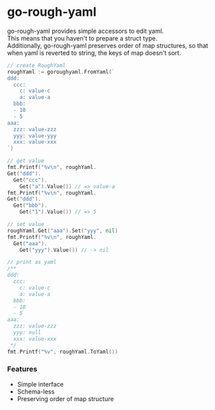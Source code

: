# go-rough-yaml

go-rough-yaml provides simple accessors to edit yaml.  
This means that you haven't to prepare a struct type.  
Additionally, go-rough-yaml preserves order of map structures, so that when yaml is reverted to string, the keys of map doesn't sort.

```go
// create RoughYaml
roughYaml := goroughyaml.FromYaml(`
ddd:
  ccc:
    c: value-c
    a: value-a
  bbb:
  - 10
  - 5
aaa:
  zzz: value-zzz
  yyy: value-yyy
  xxx: value-xxx
`)

// get value
fmt.Printf("%v\n", roughYaml.
Get("ddd").
  Get("ccc").
    Get("a").Value()) // => value-a
fmt.Printf("%v\n", roughYaml.
Get("ddd").
  Get("bbb").
    Get("1").Value()) // => 5

// set value
roughYaml.Get("aaa").Set("yyy", nil)
fmt.Printf("%v\n", roughYaml.
  Get("aaa").
    Get("yyy").Value()) // -> nil

// print as yaml
/**
ddd:
  ccc:
    c: value-c
    a: value-a
  bbb:
  - 10
  - 5
aaa:
  zzz: value-zzz
  yyy: null
  xxx: value-xxx
 */
fmt.Printf("%v", roughYaml.ToYaml())
```

### Features

- Simple interface
- Schema-less
- Preserving order of map structure
